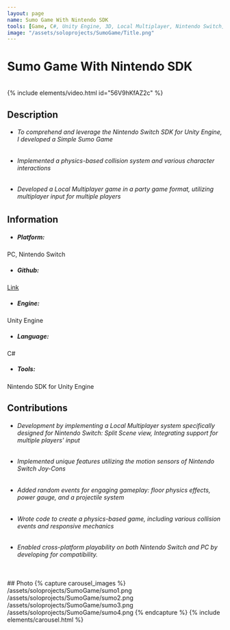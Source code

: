```yaml
---
layout: page
name: Sumo Game With Nintendo SDK
tools: [Game, C#, Unity Engine, 3D, Local Multiplayer, Nintendo Switch]
image: "/assets/soloprojects/SumoGame/Title.png"
---
```


# Sumo Game With Nintendo SDK

<br>
{% include elements/video.html id="56V9hKfAZ2c" %}

## Description
- ###### To comprehend and leverage the Nintendo Switch SDK for Unity Engine, I developed a Simple Sumo Game
- ###### Implemented a physics-based collision system and various character interactions
- ###### Developed a Local Multiplayer game in a party game format, utilizing multiplayer input for multiple players


## Information
- ##### **Platform**: 
PC, Nintendo Switch
- ##### **Github**: 
[Link](https://github.com/JinhyunChoi-DEV/SimpleSumoGame)
- ##### **Engine**: 
Unity Engine
- ##### **Language**: 
C#
- ##### **Tools**: 
Nintendo SDK for Unity Engine

## Contributions
 - ###### Development by implementing a Local Multiplayer system specifically designed for Nintendo Switch: Split Scene view, Integrating support for multiple players' input
 - ###### Implemented unique features utilizing the motion sensors of Nintendo Switch Joy-Cons
 - ###### Added random events for engaging gameplay: floor physics effects, power gauge, and a projectile system
 - ###### Wrote code to create a physics-based game, including various collision events and responsive mechanics
 - ###### Enabled cross-platform playability on both Nintendo Switch and PC by developing for compatibility.

<br>
## Photo
{% capture carousel_images %}
/assets/soloprojects/SumoGame/sumo1.png
/assets/soloprojects/SumoGame/sumo2.png
/assets/soloprojects/SumoGame/sumo3.png
/assets/soloprojects/SumoGame/sumo4.png
{% endcapture %}
{% include elements/carousel.html %}